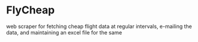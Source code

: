 # FlyCheap

web scraper for fetching cheap flight data at regular intervals, e-mailing the data, and maintaining an excel file for the same
